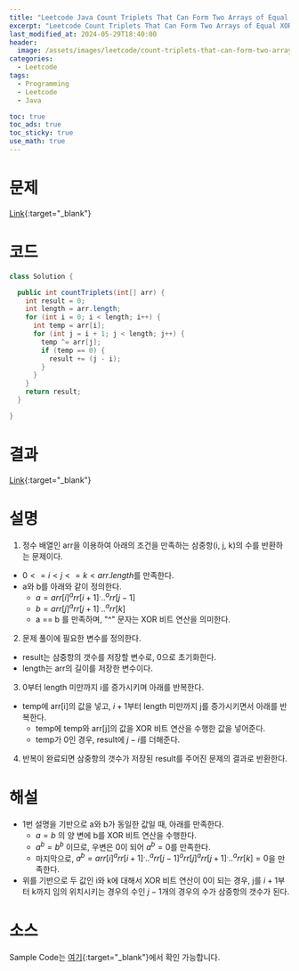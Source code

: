 ```yaml
---
title: "Leetcode Java Count Triplets That Can Form Two Arrays of Equal XOR"
excerpt: "Leetcode Count Triplets That Can Form Two Arrays of Equal XOR Java"
last_modified_at: 2024-05-29T18:40:00
header:
  image: /assets/images/leetcode/count-triplets-that-can-form-two-arrays-of-equal-xor.png
categories:
  - Leetcode
tags:
  - Programming
  - Leetcode
  - Java

toc: true
toc_ads: true
toc_sticky: true
use_math: true
---
```

# 문제
[Link](https://leetcode.com/problems/count-triplets-that-can-form-two-arrays-of-equal-xor/){:target="_blank"}

# 코드
```java
class Solution {

  public int countTriplets(int[] arr) {
    int result = 0;
    int length = arr.length;
    for (int i = 0; i < length; i++) {
      int temp = arr[i];
      for (int j = i + 1; j < length; j++) {
        temp ^= arr[j];
        if (temp == 0) {
          result += (j - i);
        }
      }
    }
    return result;
  }

}
```

# 결과
[Link](https://leetcode.com/problems/count-triplets-that-can-form-two-arrays-of-equal-xor/submissions/1273151764/){:target="_blank"}

# 설명
1. 정수 배열인 arr을 이용하여 아래의 조건을 만족하는 삼중항(i, j, k)의 수를 반환하는 문제이다.
- $0 <= i < j <= k < arr.length$를 만족한다.
- a와 b를 아래와 같이 정의한다.
  - $a = arr[i] ^ arr[i + 1] ^ ... ^ arr[j - 1]$
  - $b = arr[j] ^ arr[j + 1] ^ ... ^ arr[k]$
  - a == b 를 만족하며, "^" 문자는 XOR 비트 연산을 의미한다.

2. 문제 풀이에 필요한 변수를 정의한다.
- result는 삼중항의 갯수를 저장할 변수로, 0으로 초기화한다.
- length는 arr의 길이를 저장한 변수이다.

3. 0부터 length 미만까지 i를 증가시키며 아래를 반복한다.
- temp에 arr[i]의 값을 넣고, $i + 1$부터 length 미만까지 j를 증가시키면서 아래를 반복한다.
  - temp에 temp와 arr[j]의 값을 XOR 비트 연산을 수행한 값을 넣어준다.
  - temp가 0인 경우, result에 $j - i$를 더해준다.

4. 반복이 완료되면 삼중항의 갯수가 저장된 result를 주어진 문제의 결과로 반환한다.

# 해설
- 1번 설명을 기반으로 a와 b가 동일한 값일 때, 아래를 만족한다.
  - $a = b$ 의 양 변에 b를 XOR 비트 연산을 수행한다.
  - $a ^ b = b ^ b$ 이므로, 우변은 0이 되어 $a ^ b = 0$를 만족한다.
  - 마지막으로, $a ^ b = arr[i] ^ arr[i + 1] ^ ... ^ arr[j - 1] ^ arr[j] ^ arr[j + 1] ^ ... ^ arr[k] = 0$을 만족한다.
- 위를 기반으로 두 값인 i와 k에 대해서 XOR 비트 연산이 0이 되는 경우, j를 $i + 1$부터 k까지 임의 위치시키는 경우의 수인 $j - 1$개의 경우의 수가 삼중항의 갯수가 된다.

# 소스
Sample Code는 [여기](https://github.com/GracefulSoul/leetcode/blob/master/src/main/java/gracefulsoul/problems/CountTripletsThatCanFormTwoArraysOfEqualXOR.java){:target="_blank"}에서 확인 가능합니다.